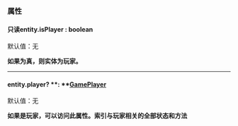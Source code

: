 
### 属性

#### 只读entity.isPlayer : boolean  
默认值：无

**如果为真，则实体为玩家。**

---


#### entity.player? **: **[**GamePlayer**](https://www.yuque.com/box3lab/api/inriuuvzg5yb54kv)
默认值：无

**如果是玩家，可以访问此属性。索引与玩家相关的全部状态和方法**
